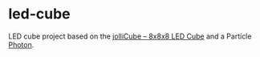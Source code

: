 # led-cube

LED cube project based on the [jolliCube – 8x8x8 LED Cube](https://www.tindie.com/products/Nick64/jollicube---8x8x8-led-cube-spi-diy-kit) and a Particle [Photon](https://docs.particle.io/datasheets/photon-datasheet/).
